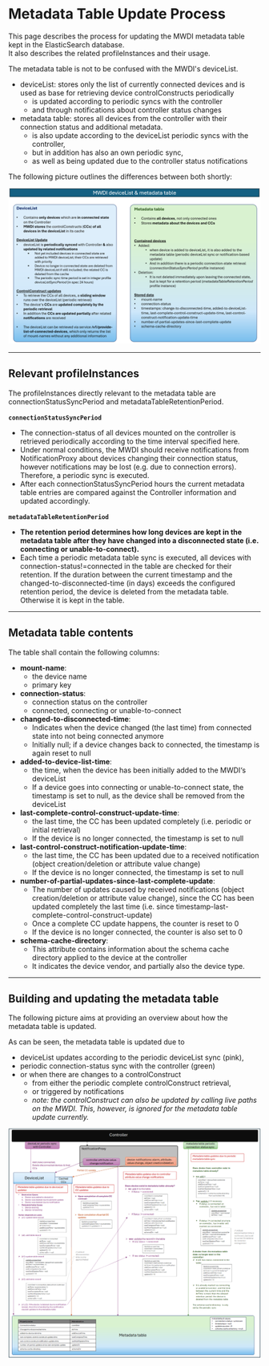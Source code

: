 # Metadata Table Update Process

This page describes the process for updating the MWDI metadata table kept in the ElasticSearch database.  
It also describes the related profileInstances and their usage.

The metadata table is not to be confused with the MWDI's deviceList.  
- deviceList: stores only the list of currently connected devices and is used as base for retrieving device controlConstructs periodically
  - is updated according to periodic syncs with the controller
  - and through notifications about controller status changes
- metadata table: stores all devices from the controller with their connection status and additional metadata.  
  - is also update according to the deviceList periodic syncs with the controller,
  - but in addition has also an own periodic sync,
  - as well as being updated due to the controller status notifications

The following picture outlines the differences between both shortly:  

![DevListTableComparison](./pictures/devList_table_compare.png)  

---
## Relevant profileInstances

The profileInstances directly relevant to the metadata table are connectionStatusSyncPeriod and metadataTableRetentionPeriod.  

**`connectionStatusSyncPeriod`**
- The connection-status of all devices mounted on the controller is retrieved periodically according to the time interval specified here.
- Under normal conditions, the MWDI should receive notifications from NotificationProxy about devices changing their connection status, however notifications may be lost (e.g. due to connection errors). Therefore, a periodic sync is executed.
- After each connectionStatusSyncPeriod hours the current metadata table entries are compared against the Controller information and updated accordingly.

**`metadataTableRetentionPeriod`**
- **The retention period determines how long devices are kept in the metadata table after they have changed into a disconnected state (i.e. connecting or unable-to-connect).**
- Each time a periodic metadata table sync is executed, all devices with connection-status!=connected in the table are checked for their retention. If the duration between the current timestamp and the changed-to-disconnected-time (in days) exceeds the configured retention period, the device is deleted from the metadata table. Otherwise it is kept in the table.

---
## Metadata table contents

The table shall contain the following columns:

- **mount-name**:
  - the device name
  - primary key
- **connection-status**: 
  - connection status on the controller
  - connected, connecting or unable-to-connect
- **changed-to-disconnected-time**: 
  - Indicates when the device changed (the last time) from connected state into not being connected anymore
  - Initially null; if a device changes back to connected, the timestamp is again reset to null
- **added-to-device-list-time**: 
  - the time, when the device has been initially added to the MWDI‘s deviceList
  - If a device goes into connecting or unable-to-connect state, the timestamp is set to null, as the device shall be removed from the deviceList
- **last-complete-control-construct-update-time**:
  - the last time, the CC has been updated completely (i.e. periodic or initial retrieval)
  - If the device is no longer connected, the timestamp is set to null
- **last-control-construct-notification-update-time**:
  - the last time, the CC has been updated due to a received notification (object creation/deletion or attribute value change)
  - If the device is no longer connected, the timestamp is set to null
- **number-of-partial-updates-since-last-complete-update**:
  - The number of updates caused by received notifications (object creation/deletion or attribute value change), since the CC has been updated completely the last time (i.e. since timestamp-last-complete-control-construct-update)
  - Once a complete CC update happens, the counter is reset to 0
  - If the device is no longer connected, the counter is also set to 0 
- **schema-cache-directory**:
  - This attribute contains information about the schema cache directory applied to the device at the controller
  - It indicates the device vendor, and partially also the device type.


---
## Building and updating the metadata table

The following picture aims at providing an overview about how the metadata table is updated.  

As can be seen, the metadata table is updated due to
- deviceList updates according to the periodic deviceList sync (pink),
- periodic connection-status sync with the controller (green)
- or when there are changes to a controlConstruct  
  - from either the periodic complete controlConstruct retrieval,
  - or triggered by notifications
  - _note: the controlConstruct can also be updated by calling live paths on the MWDI. This, however, is ignored for the metadata table update currently._

![TableUpdate](./pictures/metadataTableUpdate.png)

